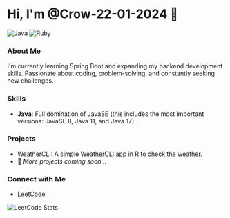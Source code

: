 # Hi, I'm @Crow-22-01-2024 👋

![Java](https://img.shields.io/badge/Java-ED8B00?style=for-the-badge&logo=java&logoColor=white)
![Ruby](https://img.shields.io/badge/Ruby-CC342D?style=for-the-badge&logo=ruby&logoColor=white)

### About Me
I'm currently learning Spring Boot and expanding my backend development skills. Passionate about coding, problem-solving, and constantly seeking new challenges.

### Skills
- **Java**: Full domination of JavaSE (this includes the most important versions: JavaSE 8, Java 11, and Java 17).

### Projects
- [WeatherCLI](https://github.com/Crow-22-01-2024/weathercliapp): A simple WeatherCLI app in R to check the weather.
- 🚧 *More projects coming soon...*

### Connect with Me
- [LeetCode](https://leetcode.com/u/Crow_666/)

![LeetCode Stats](https://leetcode-stats-api.herokuapp.com/<Crow_666>)

<!---
Crow-22-01-2024/Crow-22-01-2024 is a ✨ special ✨ repository because its `README.md` (this file) appears on your GitHub profile.
You can click the Preview link to take a look at your changes.
--->
